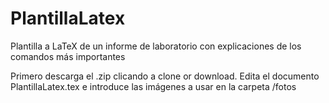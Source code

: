 # PlantillaLatex
Plantilla a LaTeX de un informe de laboratorio con explicaciones de los comandos más importantes

Primero descarga el .zip clicando a clone or download.
Edita el documento PlantillaLatex.tex e introduce las imágenes a usar en la carpeta /fotos
